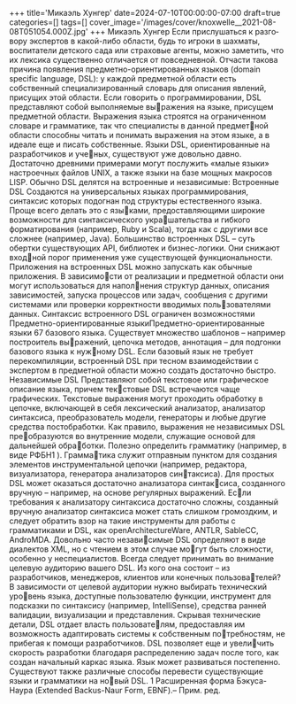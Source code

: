 +++
title='Микаэль Хунгер'
date=2024-07-10T00:00:00-07:00
draft=true
categories=[]
tags=[]
cover_image='/images/cover/knoxwelle__2021-08-08T051054.000Z.jpg'
+++
Микаэль Хунгер
Ес­ли при­слу­шать­ся к раз­го­во­ру экс­пер­тов в какой-либо области, будь то игроки 
в шахматы, воспитатели детского сада или страховые агенты, можно заметить, 
что их лексика существенно отличается от повседневной. Отчасти такова причина 
появления предметно-ориентированных языков (domain specific language, DSL): 
у каждой предметной области есть собственный специализированный словарь 
для описания явлений, присущих этой области.
Если говорить о программировании, DSL представляют собой выполняемые выражения на языке, присущем предметной области. Выражения языка строятся 
на ограниченном словаре и грамматике, так что специалисты в данной предметной области способны читать и понимать выражения на этом языке, а в идеале 
еще и писать собственные. Языки DSL, ориентированные на разработчиков и ученых, существуют уже довольно давно. Достаточно древними примерами могут 
послужить «малые языки» настроечных файлов UNIX, а также языки на базе 
мощных макросов LISP.
Обычно DSL делятся на встроенные и независимые:
Встроенные DSL
Создаются на универсальных языках программирования, синтаксис которых 
подогнан под структуры естественного языка. Проще всего делать это с языками, предоставляющими широкие возможности для синтаксического украшательства и гибкого форматирования (например, Ruby и Scala), тогда как 
с другими все сложнее (например, Java). Большинство встроенных DSL – суть 
обертки существующих API, библиотек и бизнес-логики. Они снижают входной порог применения уже существующей функциональности. Приложения 
на встроенных DSL можно запускать как обычные приложения. В зависимости от реализации и предметной области они могут использоваться для наполнения структур данных, описания зависимостей, запуска процессов или задач, 
сообщения с другими системами или проверки корректности вводимых пользователями данных. Синтаксис встроенного DSL ограничен возможностями 
Предметно-ориентированные 
языкиПредметно-ориентированные языки 67
базового языка. Существует множество шаблонов – например построитель выражений, цепочка методов, аннотация – для подгонки базового языка к нужному DSL. Если базовый язык не требует перекомпиляции, встроенный DSL
при тесном взаимодействии с экспертом в предметной области можно создать 
достаточно быстро. 
Независимые DSL
Представляют собой текстовое или графическое описание языка, причем текстовые DSL встречаются чаще графических. Текстовые выражения могут 
проходить обработку в цепочке, включающей в себя лексический анализатор, 
анализатор синтаксиса, преобразователь модели, генераторы и любые другие 
средства постобработки. Как правило, выражения не независимых DSL преобразуются во внутренние модели, служащие основой для дальнейшей обработки. Полезно определить грамматику (например, в виде РФБН1
). Грамматика служит отправным пунктом для создания элементов инструментальной 
цепочки (например, редактора, визуализатора, генератора анализаторов синтаксиса). Для простых DSL может оказаться достаточно анализатора синтаксиса, созданного вручную – например, на основе регулярных выражений. Если требования к анализатору синтаксиса достаточно сложны, созданный 
вручную анализатор синтаксиса может стать слишком громоздким, и следует 
обратить взор на такие инструменты для работы с грамматиками и DSL, как 
openArchitectureWare, ANTLR, SableCC, AndroMDA. Довольно часто независимые DSL определяют в виде диалектов XML, но с чтением в этом случае могут быть сложности, особенно у неспециалистов.
Всегда следует принимать во внимание целевую аудиторию вашего DSL. Из кого 
она состоит – из разработчиков, менеджеров, клиентов или конечных пользователей? В зависимости от целевой аудитории нужно выбирать технический уровень языка, доступные пользователю функции, инструмент для подсказки по 
синтаксису (например, IntelliSense), средства ранней валидации, визуализации 
и представления. Скрывая технические детали, DSL отдает власть пользователям, предоставляя им возможность адаптировать системы к собственным потребностям, не прибегая к помощи разработчиков. DSL позволяет еще и увеличить скорость разработки благодаря распределению задач после того, как создан 
начальный каркас языка. Язык может развиваться постепенно. Существуют 
также различные способы перевести существующие языки и грамматики на новый DSL.
1 Расширенная форма Бэкуса-Наура (Extended Backus-Naur Form, EBNF).– Прим. ред.